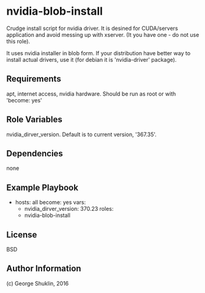 nvidia-blob-install
=========
Crudge install script for nvidia driver. It is desined for CUDA/servers application and avoid messing up with xserver. (It you have one - do not use this role).

It uses nvidia installer in blob form. If your distribution have better way to install actual drivers, use it (for debian it is 'nvidia-driver' package).


Requirements
------------

apt, internet access, nvidia hardware. Should be run as root or with 'become: yes'

Role Variables
--------------

nvidia\_dirver\_version. Default is to current version, '367.35'.

Dependencies
------------

none

Example Playbook
----------------


- hosts: all
  become: yes
  vars:
   - nvidia_dirver_version: 370.23
  roles:
   - nvidia-blob-install

License
-------

BSD

Author Information
------------------

(c) George Shuklin, 2016
